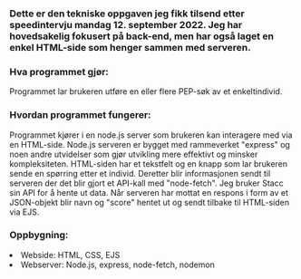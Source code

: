 <h3>Dette er den tekniske oppgaven jeg fikk tilsend etter speedintervju mandag 12. september 2022. Jeg har hovedsakelig fokusert på back-end, men har også laget en enkel HTML-side som henger sammen med serveren. </h3>

<h3>Hva programmet gjør:</h3>
Programmet lar brukeren utføre en eller flere PEP-søk av et enkeltindivid.

<h3>Hvordan programmet fungerer:</h3>
Programmet kjører i en node.js server som brukeren kan interagere med via en HTML-side. Node.js serveren er bygget med rammeverket "express" og noen andre utvidelser som 	
gjør utvikling mere effektivt og minsker kompleksiteten. HTML-siden har et tekstfelt og en knapp som lar brukeren sende en spørring etter et individ. Deretter blir 
informasjonen sendt til serveren der det blir gjort et API-kall med "node-fetch". Jeg bruker Stacc sin API for å hente ut data. Når serveren har mottat en respons i form av 
et JSON-objekt blir navn og "score" hentet ut og sendt tilbake til HTML-siden via EJS.

<h3>Oppbygning:</h3>
<li>Webside: HTML, CSS, EJS</li>
<li>Webserver: Node.js, express, node-fetch, nodemon</li>
